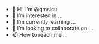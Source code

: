 - 👋 Hi, I’m @gmsicu
- 👀 I’m interested in ...
- 🌱 I’m currently learning ...
- 💞️ I’m looking to collaborate on ...
- 📫 How to reach me ...

<!---
gmsicu/gmsicu is a ✨ special ✨ repository because its `README.md` (this file) appears on your GitHub profile.
You can click the Preview link to take a look at your changes.
--->
